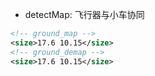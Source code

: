 - detectMap: 飞行器与小车协同
```xml
<!-- ground_map -->
<size>17.6 10.15</size>
<!-- ground_demap -->
<size>17.6 10.15</size>
```